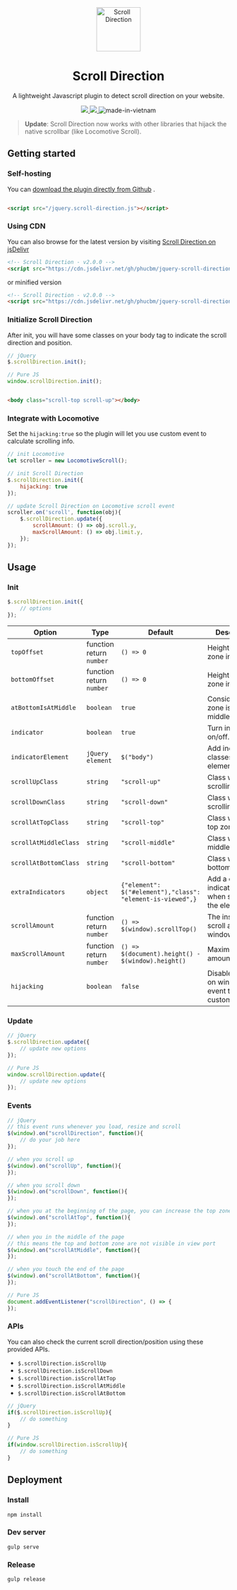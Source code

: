 <div align="center">
 <img width="100px" src="https://raw.githubusercontent.com/phucbm/scroll-direction/main/logo.svg" align="center" alt="Scroll Direction" />
 <h1 align="center">Scroll Direction</h1>
 <p align="center">A lightweight Javascript plugin to detect scroll direction on your website.</p>
</div>

<div align="center">
   <a href="https://github.com/phucbm/https://badgen.net/github/release/phucbm/jquery-scroll-direction-plugin/?cache=600/releases/latest">
   <img src="https://badgen.net/github/release/phucbm/jquery-scroll-direction-plugin/?cache=600/?cache=600">
   </a>
    <a href="https://www.jsdelivr.com/package/gh/phucbm/jquery-scroll-direction-plugin">
   <img src="https://data.jsdelivr.com/v1/package/gh/phucbm/jquery-scroll-direction-plugin/badge?style=rounded">
   </a>
<span>
<img src="https://raw.githubusercontent.com/webuild-community/badge/master/svg/made.svg" alt="made-in-vietnam">
</span>
 </div>

> **Update**: Scroll Direction now works with other libraries that hijack the native scrollbar (like Locomotive Scroll).

## Getting started

### Self-hosting

You
can [download the plugin directly from Github](https://raw.githubusercontent.com/phucbm/jquery-scroll-direction-plugin/main/jquery.scroll-direction.js)
.

```html

<script src="/jquery.scroll-direction.js"></script>
```

### Using CDN

You can also browse for the latest version by
visiting [Scroll Direction on jsDelivr](https://cdn.jsdelivr.net/gh/phucbm/jquery-scroll-direction-plugin/)

```html
<!-- Scroll Direction - v2.0.0 -->
<script src="https://cdn.jsdelivr.net/gh/phucbm/jquery-scroll-direction-plugin@2.0.0/jquery.scroll-direction.js"></script>
```

or minified version

```html
<!-- Scroll Direction - v2.0.0 -->
<script src="https://cdn.jsdelivr.net/gh/phucbm/jquery-scroll-direction-plugin@2.0.0/jquery.scroll-direction.min.js"></script>
```

### Initialize Scroll Direction

After init, you will have some classes on your body tag to indicate the scroll direction and position.

```js
// jQuery
$.scrollDirection.init();

// Pure JS
window.scrollDirection.init();
```

```html

<body class="scroll-top scroll-up"></body>
```

### Integrate with Locomotive

Set the `hijacking:true` so the plugin will let you use custom event to calculate scrolling info.

```js
// init Locomotive
let scroller = new LocomotiveScroll();

// init Scroll Direction
$.scrollDirection.init({
    hijacking: true
});

// update Scroll Direction on Locomotive scroll event
scroller.on('scroll', function(obj){
    $.scrollDirection.update({
        scrollAmount: () => obj.scroll.y,
        maxScrollAmount: () => obj.limit.y,
    });
});
```

## Usage

### Init

```js
$.scrollDirection.init({
    // options
});
```

|Option|Type|Default|Description|
|---|---|---|---|
|`topOffset`|function return `number`|`() => 0`|Height of top zone in pixel.|
|`bottomOffset`|function return `number`|`() => 0`|Height of bottom zone in pixel.|
|`atBottomIsAtMiddle`|`boolean`|`true`|Consider bottom zone is also middle zone.|
|`indicator`|`boolean`|`true`|Turn indicator on/off.|
|`indicatorElement`|`jQuery element`|`$("body")`|Add indicator classes to this element.|
|`scrollUpClass`|`string`|`"scroll-up"`|Class when scrolling up.|
|`scrollDownClass`|`string`|`"scroll-down"`|Class when scrolling down.|
|`scrollAtTopClass`|`string`|`"scroll-top"`|Class when at top zone.|
|`scrollAtMiddleClass`|`string`|`"scroll-middle"`|Class when at middle zone.|
|`scrollAtBottomClass`|`string`|`"scroll-bottom"`|Class when at bottom zone.|
|`extraIndicators`|`object`|`{"element": $("#element"),"class": "element-is-viewed",}`|Add a class to indicatorElement when scroll pass the element|
|`scrollAmount`|function return `number`|`() => $(window).scrollTop()`|The instance scroll amount of window.|
|`maxScrollAmount`|function return `number`|`() => $(document).height() - $(window).height()`|Maximum scroll amount.|
|`hijacking`|`boolean`|`false`|Disable update on window scroll event to use custom event.|

### Update

```js
// jQuery
$.scrollDirection.update({
    // update new options
});

// Pure JS
window.scrollDirection.update({
    // update new options
});
```

### Events

```js
// jQuery
// this event runs whenever you load, resize and scroll
$(window).on("scrollDirection", function(){
    // do your job here
});

// when you scroll up
$(window).on("scrollUp", function(){
});

// when you scroll down
$(window).on("scrollDown", function(){
});

// when you at the beginning of the page, you can increase the top zone using topOffset
$(window).on("scrollAtTop", function(){
});

// when you in the middle of the page 
// this means the top and bottom zone are not visible in view port
$(window).on("scrollAtMiddle", function(){
});

// when you touch the end of the page
$(window).on("scrollAtBottom", function(){
});

// Pure JS
document.addEventListener("scrollDirection", () => {
});
```

### APIs

You can also check the current scroll direction/position using these provided APIs.

- `$.scrollDirection.isScrollUp`
- `$.scrollDirection.isScrollDown`
- `$.scrollDirection.isScrollAtTop`
- `$.scrollDirection.isScrollAtMiddle`
- `$.scrollDirection.isScrollAtBottom`

```js
// jQuery
if($.scrollDirection.isScrollUp){
    // do something
}

// Pure JS
if(window.scrollDirection.isScrollUp){
    // do something
}
```

## Deployment

### Install

```shell
npm install
```

### Dev server

```shell
gulp serve
```

### Release

```shell
gulp release
```